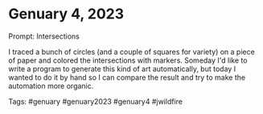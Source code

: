 # Genuary 4, 2023
Prompt: Intersections

I traced a bunch of circles (and a couple of squares for variety) on a piece of paper and colored the intersections with markers. Someday I'd like to write a program to generate this kind of art automatically, but today I wanted to do it by hand so I can compare the result and try to make the automation more organic.

Tags: #genuary #genuary2023 #genuary4 #jwildfire